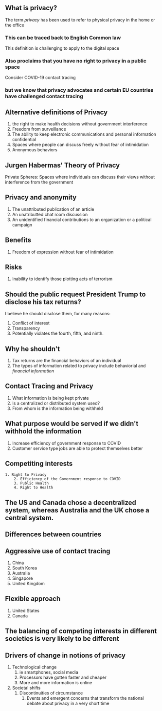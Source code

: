 ## What is privacy?

The term *privacy* has been used to refer to physical privacy in the home or the office
### This can be traced back to English Common law
This definition is challenging to apply to the digital space

### Also proclaims that you have no right to privacy in a public space
Consider COVID-19 contact tracing
### but we know that privacy advocates and certain EU countries have challenged contact tracing

## Alternative definitions of Privacy
1. the right to make health decisions without government interference
2. Freedom from surveillance
3. The ability to keep electronic communications and personal information confidential
4. Spaces where people can discuss freely without fear of intimidation
5. Anonymous behaviors
## Jurgen Habermas' Theory of Privacy
Private Spheres:
Spaces where individuals can discuss their views without interference from the government
## Privacy and anonymity
1. The unattributed publication of an article
2. An unatributted chat room discussion
3. An unidentified financial contributions to an organization or a political campaign
## Benefits
1. Freedom of expression without fear of intimidation
## Risks
1. Inability to identify those plotting acts of terrorism

## Should the public request President Trump to disclose his tax returns?
I believe he should disclose them, for many reasons:
1. Conflict of interest
2. Transparency
3. Potentially violates the fourth, fifth, and ninth.
## Why he shouldn't
1. Tax returns are the financial behaviors of an individual
2. The types of information related to privacy include behaviorial and *financial information*
## Contact Tracing and Privacy
1. What information is being kept private
2. Is a centralized or distributed system used?
3. From whom is the information being withheld
## What purpose would be served if we didn't withhold the information
1. Increase efficiency of government response to COVID
2. Customer service type jobs are able to protect themselves better
## Competiting interests
    1. Right to Privacy
        2. Efficiency of the Government response to COVID
        3. Public Health
        4. Right to Health

## The US and Canada chose a decentralized system, whereas Australia and the UK chose a central system.

## Differences between countries
## Aggressive use of contact tracing
1. China
2. South Korea
3. Australia
4. Singapore
5. United Kingdom
## Flexible approach
1. United States
2. Canada
## The balancing of competing interests in different societies is very likely to be different
## Drivers of change in notions of privacy
1. Technological change
    1. ie smartphones, social media
    2. Processors have gotten faster and cheaper
    3. More and more information is online
2. Societal shifts
    1. Discontinuities of circumstance
        1. Events and emergent concerns that transform the national debate about privacy in a very short time
        




